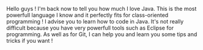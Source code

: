 Hello guys !
I'm back now to tell you how much I love Java. This is the most powerfull language I know and it perfectly fits for class-oriented programming !
I advise you to learn how to code in Java. It's not really difficult because you have very powerfull tools such as Eclipse for programming.
As well as for Git, I can help you and learn you some tips and tricks if you want !
